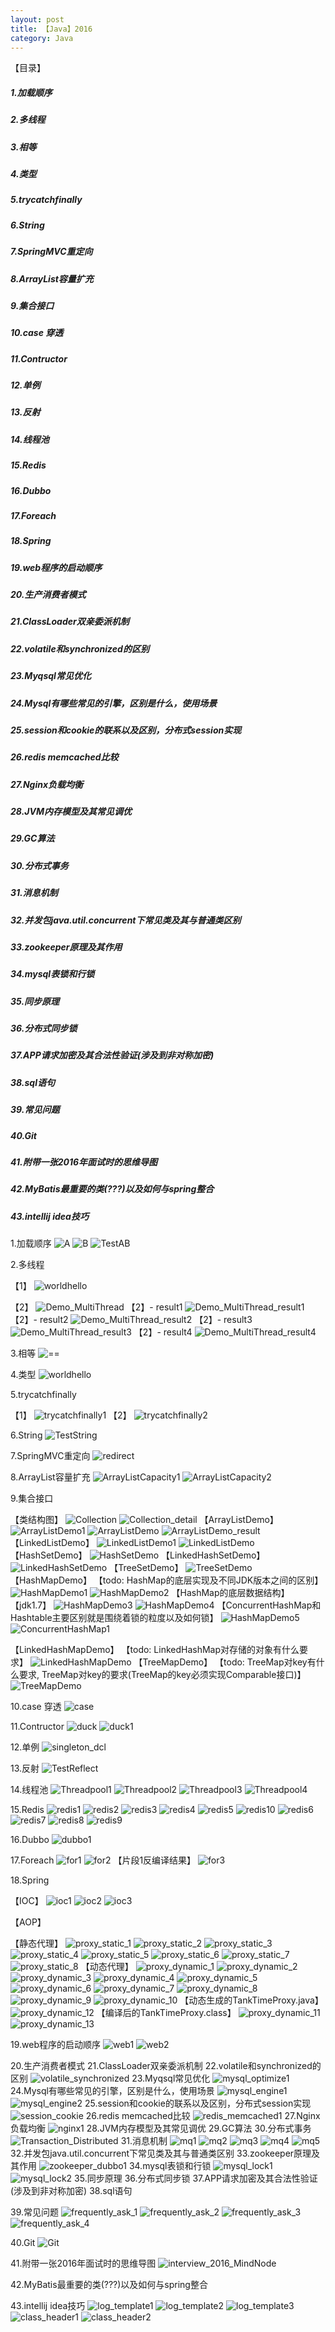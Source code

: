 ```yaml
---
layout: post
title: 【Java】2016
category: Java
---
```

【目录】

##### 1.加载顺序
##### 2.多线程
##### 3.相等
##### 4.类型
##### 5.trycatchfinally
##### 6.String
##### 7.SpringMVC重定向
##### 8.ArrayList容量扩充
##### 9.集合接口
##### 10.case 穿透
##### 11.Contructor
##### 12.单例
##### 13.反射
##### 14.线程池
##### 15.Redis
##### 16.Dubbo
##### 17.Foreach
##### 18.Spring
##### 19.web程序的启动顺序
##### 20.生产消费者模式
##### 21.ClassLoader双亲委派机制
##### 22.volatile和synchronized的区别
##### 23.Myqsql常见优化
##### 24.Mysql有哪些常见的引擎，区别是什么，使用场景
##### 25.session和cookie的联系以及区别，分布式session实现
##### 26.redis memcached比较
##### 27.Nginx负载均衡
##### 28.JVM内存模型及其常见调优
##### 29.GC算法
##### 30.分布式事务
##### 31.消息机制
##### 32.并发包java.util.concurrent下常见类及其与普通类区别
##### 33.zookeeper原理及其作用
##### 34.mysql表锁和行锁
##### 35.同步原理
##### 36.分布式同步锁
##### 37.APP请求加密及其合法性验证(涉及到非对称加密)
##### 38.sql语句
##### 39.常见问题
##### 40.Git
##### 41.附带一张2016年面试时的思维导图
##### 42.MyBatis最重要的类(???)以及如何与spring整合
##### 43.intellij idea技巧

1.加载顺序
![A](http://aragron.com/images/posts/A.png)
![B](http://aragron.com/images/posts/B.png)
![TestAB](http://aragron.com/images/posts/TestAB.png)

2.多线程

【1】
![worldhello](http://aragron.com/images/posts/worldhello.png)

【2】
![Demo_MultiThread](http://aragron.com/images/posts/Demo_MultiThread.png)
【2】- result1
![Demo_MultiThread_result1](http://aragron.com/images/posts/Demo_MultiThread_result1.png)
【2】- result2
![Demo_MultiThread_result2](http://aragron.com/images/posts/Demo_MultiThread_result2.png)
【2】- result3
![Demo_MultiThread_result3](http://aragron.com/images/posts/Demo_MultiThread_result3.png)
【2】- result4
![Demo_MultiThread_result4](http://aragron.com/images/posts/Demo_MultiThread_result4.png)

3.相等
![==](http://aragron.com/images/posts/==.png)

4.类型
![worldhello](http://aragron.com/images/posts/type.png)

5.trycatchfinally

【1】
![trycatchfinally1](http://aragron.com/images/posts/trycatchfinally1.png)
【2】
![trycatchfinally2](http://aragron.com/images/posts/trycatchfinally2.png)

6.String
![TestString](http://aragron.com/images/posts/TestString.png)

7.SpringMVC重定向
![redirect](http://aragron.com/images/posts/redirect.png)

8.ArrayList容量扩充
![ArrayListCapacity1](http://aragron.com/images/posts/ArrayListcapacity1.png)
![ArrayListCapacity2](http://aragron.com/images/posts/ArrayListcapacity2.png)

9.集合接口

【类结构图】
![Collection](http://aragron.com/images/posts/Collection.png)
![Collection_detail](http://aragron.com/images/posts/Collection_detail.png)
【ArrayListDemo】
![ArrayListDemo1](http://aragron.com/images/posts/ArrayListDemo1.png)
![ArrayListDemo](http://aragron.com/images/posts/ArrayListDemo.png)
![ArrayListDemo_result](http://aragron.com/images/posts/ArrayListDemo_result.png)
【LinkedListDemo】
![LinkedListDemo1](http://aragron.com/images/posts/LinkedListDemo1.png)
![LinkedListDemo](http://aragron.com/images/posts/LinkedListDemo.png)
【HashSetDemo】
![HashSetDemo](http://aragron.com/images/posts/HashSetDemo.png)
【LinkedHashSetDemo】
![LinkedHashSetDemo](http://aragron.com/images/posts/LinkedHashSetDemo.png)
【TreeSetDemo】
![TreeSetDemo](http://aragron.com/images/posts/TreeSetDemo.png)
【HashMapDemo】
【todo: HashMap的底层实现及不同JDK版本之间的区别】
![HashMapDemo1](http://aragron.com/images/posts/HashMapDemo1.png)
![HashMapDemo2](http://aragron.com/images/posts/HashMapDemo2.png)
【HashMap的底层数据结构】【jdk1.7】
![HashMapDemo3](http://aragron.com/images/posts/HashMapDemo3.png)
![HashMapDemo4](http://aragron.com/images/posts/HashMapDemo4.png)
【ConcurrentHashMap和Hashtable主要区别就是围绕着锁的粒度以及如何锁】
![HashMapDemo5](http://aragron.com/images/posts/HashMapDemo5.png)
![ConcurrentHashMap1](http://aragron.com/images/posts/ConcurrentHashMap1.png)

【LinkedHashMapDemo】
【todo: LinkedHashMap对存储的对象有什么要求】
![LinkedHashMapDemo](http://aragron.com/images/posts/LinkedHashMapDemo.png)
【TreeMapDemo】
【todo: TreeMap对key有什么要求, TreeMap对key的要求(TreeMap的key必须实现Comparable接口)】
![TreeMapDemo](http://aragron.com/images/posts/TreeMapDemo.png)

10.case 穿透
![case](http://aragron.com/images/posts/case.png)

11.Contructor
![duck](http://aragron.com/images/posts/duck.png)
![duck1](http://aragron.com/images/posts/duck1.png)

12.单例
![singleton_dcl](http://aragron.com/images/posts/singleton_dcl.png)

13.反射
![TestReflect](http://aragron.com/images/posts/TestReflect.png)

14.线程池
![Threadpool1](http://aragron.com/images/posts/Threadpool1.png)
![Threadpool2](http://aragron.com/images/posts/Threadpool2.png)
![Threadpool3](http://aragron.com/images/posts/Threadpool3.png)
![Threadpool4](http://aragron.com/images/posts/Threadpool4.png)

15.Redis
![redis1](http://aragron.com/images/posts/redis1.png)
![redis2](http://aragron.com/images/posts/redis2.png)
![redis3](http://aragron.com/images/posts/redis3.png)
![redis4](http://aragron.com/images/posts/redis4.png)
![redis5](http://aragron.com/images/posts/redis5.png)
![redis10](http://aragron.com/images/posts/redis10.png)
![redis6](http://aragron.com/images/posts/redis6.png)
![redis7](http://aragron.com/images/posts/redis7.png)
![redis8](http://aragron.com/images/posts/redis8.png)
![redis9](http://aragron.com/images/posts/redis9.png)

16.Dubbo
![dubbo1](http://aragron.com/images/posts/dubbo1.png)

17.Foreach
![for1](http://aragron.com/images/posts/for1.png)
![for2](http://aragron.com/images/posts/for2.png)
【片段1反编译结果】
![for3](http://aragron.com/images/posts/for3.png)

18.Spring

【IOC】
![ioc1](http://aragron.com/images/posts/ioc1.png)
![ioc2](http://aragron.com/images/posts/ioc2.png)
![ioc3](http://aragron.com/images/posts/ioc3.png)

【AOP】

【静态代理】
![proxy_static_1](http://aragron.com/images/posts/proxy_static_1.png)
![proxy_static_2](http://aragron.com/images/posts/proxy_static_2.png)
![proxy_static_3](http://aragron.com/images/posts/proxy_static_3.png)
![proxy_static_4](http://aragron.com/images/posts/proxy_static_4.png)
![proxy_static_5](http://aragron.com/images/posts/proxy_static_5.png)
![proxy_static_6](http://aragron.com/images/posts/proxy_static_6.png)
![proxy_static_7](http://aragron.com/images/posts/proxy_static_7.png)
![proxy_static_8](http://aragron.com/images/posts/proxy_static_8_1.png)
【动态代理】
![proxy_dynamic_1](http://aragron.com/images/posts/proxy_dynamic_1.png)
![proxy_dynamic_2](http://aragron.com/images/posts/proxy_dynamic_2.png)
![proxy_dynamic_3](http://aragron.com/images/posts/proxy_dynamic_3.png)
![proxy_dynamic_4](http://aragron.com/images/posts/proxy_dynamic_4.png)
![proxy_dynamic_5](http://aragron.com/images/posts/proxy_dynamic_5.png)
![proxy_dynamic_6](http://aragron.com/images/posts/proxy_dynamic_6.png)
![proxy_dynamic_7](http://aragron.com/images/posts/proxy_dynamic_7.png)
![proxy_dynamic_8](http://aragron.com/images/posts/proxy_dynamic_8.png)
![proxy_dynamic_9](http://aragron.com/images/posts/proxy_dynamic_9.png)
![proxy_dynamic_10](http://aragron.com/images/posts/proxy_dynamic_10.png)
【动态生成的TankTimeProxy.java】
![proxy_dynamic_12](http://aragron.com/images/posts/proxy_dynamic_12.png)
【编译后的TankTimeProxy.class】
![proxy_dynamic_11](http://aragron.com/images/posts/proxy_dynamic_11.png)
![proxy_dynamic_13](http://aragron.com/images/posts/proxy_dynamic_13_1.png)

19.web程序的启动顺序
![web1](http://aragron.com/images/posts/web1.png)
![web2](http://aragron.com/images/posts/web2.png)

20.生产消费者模式
21.ClassLoader双亲委派机制
22.volatile和synchronized的区别
![volatile_synchronized](http://aragron.com/images/posts/volatile_synchronized.png)
23.Myqsql常见优化
![mysql_optimize1](http://aragron.com/images/posts/mysql_optimize1.png)
24.Mysql有哪些常见的引擎，区别是什么，使用场景
![mysql_engine1](http://aragron.com/images/posts/mysql_engine1.png)
![mysql_engine2](http://aragron.com/images/posts/mysql_engine2.png)
25.session和cookie的联系以及区别，分布式session实现
![session_cookie](http://aragron.com/images/posts/session_cookie.png)
26.redis memcached比较
![redis_memcached1](http://aragron.com/images/posts/redis_memcached1.png)
27.Nginx负载均衡
![nginx1](http://aragron.com/images/posts/nginx1.png)
28.JVM内存模型及其常见调优
29.GC算法
30.分布式事务
![Transaction_Distributed](http://aragron.com/images/posts/Transaction_Distributed.png)
31.消息机制
![mq1](http://aragron.com/images/posts/mq1.png)
![mq2](http://aragron.com/images/posts/mq2.png)
![mq3](http://aragron.com/images/posts/mq3.png)
![mq4](http://aragron.com/images/posts/mq4.png)
![mq5](http://aragron.com/images/posts/mq5.png)
32.并发包java.util.concurrent下常见类及其与普通类区别
33.zookeeper原理及其作用
![zookeeper_dubbo1](http://aragron.com/images/posts/zookeeper_dubbo1.png)
34.mysql表锁和行锁
![mysql_lock1](http://aragron.com/images/posts/mysql_lock1.png)
![mysql_lock2](http://aragron.com/images/posts/mysql_lock2.png)
35.同步原理
36.分布式同步锁
37.APP请求加密及其合法性验证(涉及到非对称加密)
38.sql语句

39.常见问题
![frequently_ask_1](http://aragron.com/images/posts/frequently_ask_1.png)
![frequently_ask_2](http://aragron.com/images/posts/frequently_ask_2.png)
![frequently_ask_3](http://aragron.com/images/posts/frequently_ask_3.png)
![frequently_ask_4](http://aragron.com/images/posts/frequently_ask_4.png)

40.Git
![Git](http://aragron.com/images/posts/Git.png)

41.附带一张2016年面试时的思维导图
![interview_2016_MindNode](http://aragron.com/images/posts/interview_2016_MindNode.png)

42.MyBatis最重要的类(???)以及如何与spring整合

43.intellij idea技巧
![log_template1](http://aragron.com/images/posts/log_template1.png)
![log_template2](http://aragron.com/images/posts/log_template2.png)
![log_template3](http://aragron.com/images/posts/log_template3.png)
![class_header1](http://aragron.com/images/posts/class_header1.png)
![class_header2](http://aragron.com/images/posts/class_header2.png)


  




